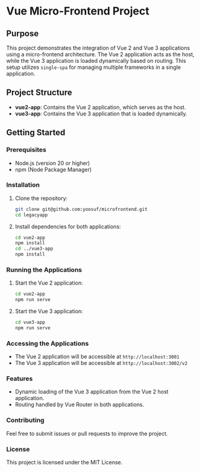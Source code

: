 # Vue Micro-Frontend Project

## Purpose
This project demonstrates the integration of Vue 2 and Vue 3 applications using a micro-frontend architecture. The Vue 2 application acts as the host, while the Vue 3 application is loaded dynamically based on routing. This setup utilizes `single-spa` for managing multiple frameworks in a single application.

## Project Structure
- **vue2-app**: Contains the Vue 2 application, which serves as the host.
- **vue3-app**: Contains the Vue 3 application that is loaded dynamically.

## Getting Started

### Prerequisites
- Node.js (version 20 or higher)
- npm (Node Package Manager)

### Installation
1. Clone the repository:
   ```bash
   git clone git@github.com:yoosuf/microfrontend.git
   cd legacyapp
   ```
2. Install dependencies for both applications:
   ```bash
   cd vue2-app
   npm install
   cd ../vue3-app
   npm install
   ```

### Running the Applications
1. Start the Vue 2 application:
   ```bash
   cd vue2-app
   npm run serve
   ```
2. Start the Vue 3 application:
   ```bash
   cd vue3-app
   npm run serve
   ```

### Accessing the Applications
- The Vue 2 application will be accessible at `http://localhost:3001`
- The Vue 3 application will be accessible at `http://localhost:3002/v2`

### Features
- Dynamic loading of the Vue 3 application from the Vue 2 host application.
- Routing handled by Vue Router in both applications.

### Contributing
Feel free to submit issues or pull requests to improve the project.

### License
This project is licensed under the MIT License.
